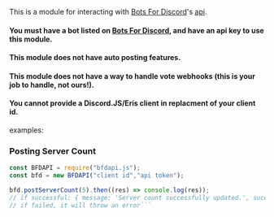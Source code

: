 This is a module for interacting with [Bots For Discord](https://botsfordiscord.com)'s [api](https://docs.botsfordiscord.com).

#### You must have a bot listed on [Bots For Discord](https://botsfordiscord.com), and have an api key to use this module.
#### This module does not have auto posting features.
#### This module does not have a way to handle vote webhooks (this is your job to handle, not ours!).
#### You cannot provide a Discord.JS/Eris client in replacment of your client id.

examples:

### Posting Server Count
```javascript
const BFDAPI = require("bfdapi.js");
const bfd = new BFDAPI("client id","api token");

bfd.postServerCount(5).then((res) => console.log(res));
// if successful: { message: 'Server count successfully updated.', success: true }
// if failed, it will throw an error```